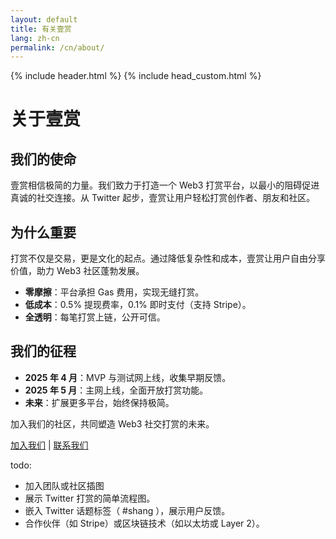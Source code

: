 ```yaml
---
layout: default
title: 有关壹赏
lang: zh-cn
permalink: /cn/about/
---
```

{% include header.html %}
{% include head_custom.html %}

# 关于壹赏

## 我们的使命

壹赏相信极简的力量。我们致力于打造一个 Web3 打赏平台，以最小的阻碍促进真诚的社交连接。从 Twitter 起步，壹赏让用户轻松打赏创作者、朋友和社区。

## 为什么重要

打赏不仅是交易，更是文化的起点。通过降低复杂性和成本，壹赏让用户自由分享价值，助力 Web3 社区蓬勃发展。

- **零摩擦**：平台承担 Gas 费用，实现无缝打赏。
- **低成本**：0.5% 提现费率，0.1% 即时支付（支持 Stripe）。
- **全透明**：每笔打赏上链，公开可信。

## 我们的征程

- **2025 年 4 月**：MVP 与测试网上线，收集早期反馈。
- **2025 年 5 月**：主网上线，全面开放打赏功能。
- **未来**：扩展更多平台，始终保持极简。

加入我们的社区，共同塑造 Web3 社交打赏的未来。

[加入我们](https://t.me/xCatKing) | [联系我们](https://t.me/xCatKing)


todo:
- 加入团队或社区插图
- 展示 Twitter 打赏的简单流程图。
- 嵌入 Twitter 话题标签（ #shang ），展示用户反馈。
- 合作伙伴（如 Stripe）或区块链技术（如以太坊或 Layer 2）。